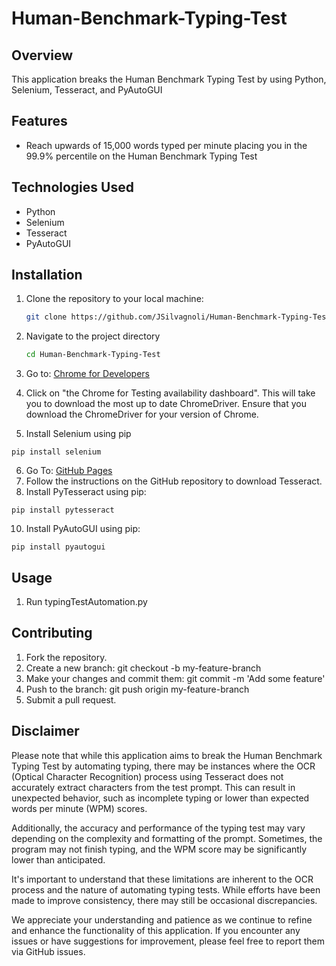 # Human-Benchmark-Typing-Test

## Overview
This application breaks the Human Benchmark Typing Test by using Python, Selenium, Tesseract, and PyAutoGUI

## Features
- Reach upwards of 15,000 words typed per minute placing you in the 99.9% percentile on the Human Benchmark Typing Test

## Technologies Used
- Python
- Selenium
- Tesseract
- PyAutoGUI

## Installation
1. Clone the repository to your local machine:
   ```sh
   git clone https://github.com/JSilvagnoli/Human-Benchmark-Typing-Test.git
2. Navigate to the project directory
   ```sh
   cd Human-Benchmark-Typing-Test
3. Go to:
   [Chrome for Developers](https://developer.chrome.com/docs/chromedriver/downloads)

4. Click on "the Chrome for Testing availability dashboard".
This will take you to download the most up to date ChromeDriver.
Ensure that you download the ChromeDriver for your version of Chrome.

5. Install Selenium using pip
```
pip install selenium
```
6. Go To:
  [GitHub Pages](https://github.com/tesseract-ocr/tesseract)
7. Follow the instructions on the GitHub repository to download Tesseract.
8. Install PyTesseract using pip:
```
pip install pytesseract
```

10. Install PyAutoGUI using pip:
```
pip install pyautogui
```

## Usage
1. Run typingTestAutomation.py

## Contributing
1. Fork the repository.
2. Create a new branch: git checkout -b my-feature-branch
3. Make your changes and commit them: git commit -m 'Add some feature'
4. Push to the branch: git push origin my-feature-branch
5. Submit a pull request.

## Disclaimer
Please note that while this application aims to break the Human Benchmark Typing Test by automating typing, there may be instances where the OCR (Optical Character Recognition) process using Tesseract does not accurately extract characters from the test prompt. This can result in unexpected behavior, such as incomplete typing or lower than expected words per minute (WPM) scores.

Additionally, the accuracy and performance of the typing test may vary depending on the complexity and formatting of the prompt. Sometimes, the program may not finish typing, and the WPM score may be significantly lower than anticipated.

It's important to understand that these limitations are inherent to the OCR process and the nature of automating typing tests. While efforts have been made to improve consistency, there may still be occasional discrepancies.

We appreciate your understanding and patience as we continue to refine and enhance the functionality of this application. If you encounter any issues or have suggestions for improvement, please feel free to report them via GitHub issues.
